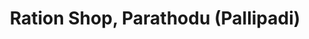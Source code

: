 ---
title: "Ration Shop, Parathodu (Pallipadi)"
url: /parathodu/ration-shop-parathodu-pallipadi/
shop: Allgemein
---